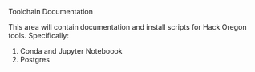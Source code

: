 Toolchain Documentation

This area will contain documentation and install scripts for Hack Oregon tools.  Specifically:

1) Conda and Jupyter Noteboook
2) Postgres


